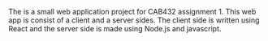 The is a small web application project for CAB432 assignment 1. This web app is consist of a client and a server sides. The client side is written using React and the server side is made using Node.js and javascript. 
